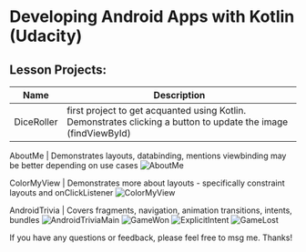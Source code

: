 # Developing Android Apps with Kotlin (Udacity)

## Lesson Projects:

Name | Description
--- | ---
DiceRoller | first project to get acquanted using Kotlin. Demonstrates clicking a button to update the image (findViewById) | ![DiceRoller](DiceRoller.png)

AboutMe | Demonstrates layouts, databinding, mentions viewbinding may be better depending on use cases 
![AboutMe](AboutMe.png)

ColorMyView | Demonstrates more about layouts - specifically constraint layouts and onClickListener 
![ColorMyView](ColorMyView.png)

AndroidTrivia | Covers fragments, navigation, animation transitions, intents, bundles
![AndroidTriviaMain](AndroidTriviaMain.png) ![GameWon](GameLost.png) ![ExplicitIntent](ExplicitIntent.png) ![GameLost](GameWon.png)


If you have any questions or feedback, please feel free to msg me. Thanks!

